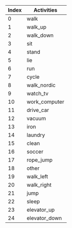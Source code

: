 | Index | Activities | 
| ----- | ----- | 
| 0 | walk | 
| 1 | walk_up | 
| 2 | walk_down | 
| 3 | sit | 
| 4 | stand | 
| 5 | lie | 
| 6 | run | 
| 7 | cycle | 
| 8 | walk_nordic | 
| 9 | watch_tv | 
| 10 | work_computer | 
| 11 | drive_car | 
| 12 | vacuum | 
| 13 | iron | 
| 14 | laundry | 
| 15 | clean | 
| 16 | soccer | 
| 17 | rope_jump | 
| 18 | other | 
| 19 | walk_left | 
| 20 | walk_right | 
| 21 | jump | 
| 22 | sleep | 
| 23 | elevator_up | 
| 24 | elevator_down | 

